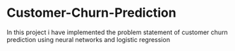 # Customer-Churn-Prediction
In this project i have implemented the problem statement of customer churn prediction using neural networks and logistic regression
